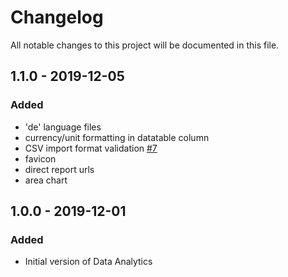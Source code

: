# Changelog
All notable changes to this project will be documented in this file.

## 1.1.0 - 2019-12-05

### Added
- 'de' language files
- currency/unit formatting in datatable column
- CSV import format validation [#7](https://github.com/rello/analytics/issues/7)
- favicon
- direct report urls
- area chart

## 1.0.0 - 2019-12-01

### Added
- Initial version of Data Analytics